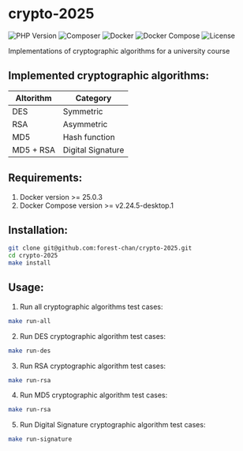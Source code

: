 # crypto-2025

![PHP Version](https://img.shields.io/badge/PHP-8.3+-brightgreen.svg)
![Composer](https://img.shields.io/badge/Composer-Compatible-orange.svg)
![Docker](https://img.shields.io/badge/Docker-✓-blue?logo=docker&logoColor=white&style=flat)
![Docker Compose](https://img.shields.io/badge/Docker_Compose-✓-blue?logo=docker&logoColor=white&style=flat)
![License](https://img.shields.io/badge/License-MIT-blue.svg)

Implementations of cryptographic algorithms for a university course

## Implemented cryptographic algorithms:

| Altorithm | Category          |
|-----------|-------------------|
| DES       | Symmetric         | 
| RSA       | Asymmetric        |
| MD5       | Hash function     |
| MD5 + RSA | Digital Signature |

## Requirements:
1. Docker version >= 25.0.3
2. Docker Compose version >= v2.24.5-desktop.1

## Installation:
```bash
git clone git@github.com:forest-chan/crypto-2025.git
cd crypto-2025
make install
```

## Usage:
1. Run all cryptographic algorithms test cases:
```bash
make run-all
```
2. Run DES cryptographic algorithm test cases:
```bash
make run-des
```
3. Run RSA cryptographic algorithm test cases:
```bash
make run-rsa
```
4. Run MD5 cryptographic algorithm test cases:
```bash
make run-rsa
```
5. Run Digital Signature cryptographic algorithm test cases:
```bash
make run-signature
```

